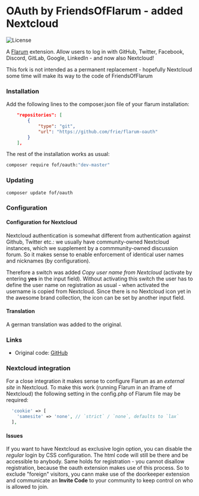 # OAuth by FriendsOfFlarum - added Nextcloud

![License](https://img.shields.io/badge/license-MIT-blue.svg)


A [Flarum](http://flarum.org) extension. Allow users to log in with GitHub, Twitter, Facebook, Discord, GitLab, Google, LinkedIn - and now also Nextcloud!

This fork is not intended as a permanent replacement - hopefully Nextcloud some time will make its way to the code of FriendsOfFlarum

### Installation

Add the following lines to the composer.json file of your flarum installation:
```json
    "repositories": [
        {
            "type": "git",
            "url": "https://github.com/frie/flarum-oauth"
        }
    ],
```

The rest of the installation works as usual:

```sh
composer require fof/oauth:"dev-master"
```

### Updating

```sh
composer update fof/oauth
```


### Configuration

#### Configuration for Nextcloud

Nextcloud authentication is somewhat different from authentication against Github, Twitter etc.: we usually have community-owned Nextcloud instances, which we supplement by a commmunity-owned discussion forum. So it makes sense to enable enforcement of identical user names and nicknames (by configuration).

Therefore a switch was added *Copy user name from Nextcloud* (activate by entering **yes** in the input field). Without activating this switch the user has to define the user name on registration as usual - when activated the username is copied from Nextcloud. Since there is no Nextcloud icon yet in the awesome brand collection, the icon can be set by another input field.

#### Translation

A german translation was added to the original.

### Links

- Original code: [GitHub](https://github.com/FriendsOfFlarum/oauth)

### Nextcloud integration
  
For a close integration it makes sense to configure Flarum as an *external site* in Nextcloud. To make this work (running Flarum in an iframe of Nextcloud) the following setting in the config.php of Flarum file may be required:
  
```php
  'cookie' => [
    'samesite' => 'none', // `strict` / `none`, defaults to `lax`
  ], 
```
  
#### Issues

If you want to have Nextcloud as exclusive login option, you can disable the *regular* login by CSS configuration. The html code will still be there and be accessible to anybody. Same holds for registration - you cannot disallow registration, because the oauth extension makes use of this process. So to exclude "foreign" visitors, you cann make use of the doorkeeper extension and communicate an **Invite Code** to your community to keep control on who is allowed to join.
